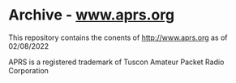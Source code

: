 # Archive - www.aprs.org

This repository contains the conents of http://www.aprs.org as of 02/08/2022

APRS is a registered trademark of Tuscon Amateur Packet Radio Corporation